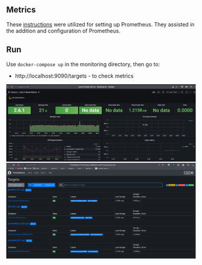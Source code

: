 ## Metrics

These [instructions](https://grafana.com/docs/grafana-cloud/quickstart/docker-compose-linux/) were utilized for setting up Prometheus. They assisted in the addition and configuration of Prometheus.

## Run

Use `docker-compose up` in the monitoring directory, then go to:

- http://localhost:9090/targets - to check metrics


![](pic2.png)
![](pic3.png)